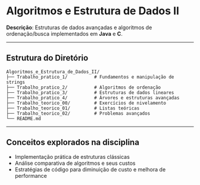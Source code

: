 # Algoritmos e Estrutura de Dados II

**Descrição**: Estruturas de dados avançadas e algoritmos de ordenação/busca implementados em **Java** e **C**.

---

## Estrutura do Diretório

```
Algoritmos_e_Estrutura_de_Dados_II/
├── Trabalho_pratico_1/          # Fundamentos e manipulação de strings
├── Trabalho_pratico_2/          # Algoritmos de ordenação
├── Trabalho_pratico_3/          # Estruturas de dados lineares
├── Trabalho_pratico_4/          # Árvores e estruturas avançadas
├── Trabalho_teorico_00/         # Exercícios de nivelamento
├── Trabalho_teorico_01/         # Listas teóricas
├── Trabalho_teorico_02/         # Problemas avançados
└── README.md
```

---

## Conceitos explorados na disciplina

- Implementação prática de estruturas clássicas
- Análise comparativa de algoritmos e seus custos
- Estratégias de código para diminuição de custo e melhora de performance